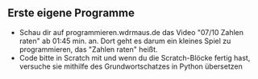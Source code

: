 ## Erste eigene Programme

- Schau dir auf programmieren.wdrmaus.de das Video "07/10 Zahlen raten" ab 01:45 min. an. Dort geht es darum ein kleines Spiel zu programmieren, das "Zahlen raten" heißt.
- Code bitte in Scratch mit und wenn du die Scratch-Blöcke fertig hast, versuche sie mithilfe des Grundwortschatzes in Python übersetzen
